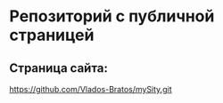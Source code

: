 #   Репозиторий с публичной страницей

## Страница сайта:
https://github.com/Vlados-Bratos/mySity.git